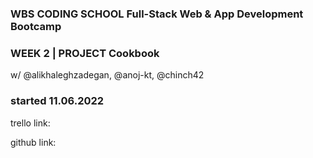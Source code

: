 ### WBS CODING SCHOOL Full-Stack Web & App Development Bootcamp
### WEEK 2 | PROJECT Cookbook

w/ @alikhaleghzadegan, @anoj-kt, @chinch42


 ### started 11.06.2022  

trello link: <!--  https://trello.com/b/fUgeLbEe/tajam -->
 
github link: <!--  https://github.com/onureredo/tajam -->




